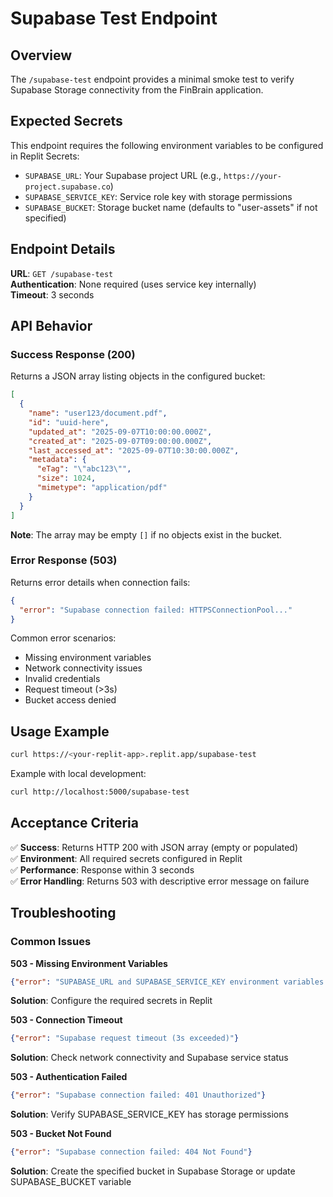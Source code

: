 # Supabase Test Endpoint

## Overview
The `/supabase-test` endpoint provides a minimal smoke test to verify Supabase Storage connectivity from the FinBrain application.

## Expected Secrets
This endpoint requires the following environment variables to be configured in Replit Secrets:

- `SUPABASE_URL`: Your Supabase project URL (e.g., `https://your-project.supabase.co`)
- `SUPABASE_SERVICE_KEY`: Service role key with storage permissions
- `SUPABASE_BUCKET`: Storage bucket name (defaults to "user-assets" if not specified)

## Endpoint Details

**URL**: `GET /supabase-test`  
**Authentication**: None required (uses service key internally)  
**Timeout**: 3 seconds

## API Behavior

### Success Response (200)
Returns a JSON array listing objects in the configured bucket:
```json
[
  {
    "name": "user123/document.pdf",
    "id": "uuid-here",
    "updated_at": "2025-09-07T10:00:00.000Z",
    "created_at": "2025-09-07T09:00:00.000Z",
    "last_accessed_at": "2025-09-07T10:30:00.000Z",
    "metadata": {
      "eTag": "\"abc123\"",
      "size": 1024,
      "mimetype": "application/pdf"
    }
  }
]
```

**Note**: The array may be empty `[]` if no objects exist in the bucket.

### Error Response (503)
Returns error details when connection fails:
```json
{
  "error": "Supabase connection failed: HTTPSConnectionPool..."
}
```

Common error scenarios:
- Missing environment variables
- Network connectivity issues  
- Invalid credentials
- Request timeout (>3s)
- Bucket access denied

## Usage Example

```bash
curl https://<your-replit-app>.replit.app/supabase-test
```

Example with local development:
```bash
curl http://localhost:5000/supabase-test
```

## Acceptance Criteria

✅ **Success**: Returns HTTP 200 with JSON array (empty or populated)  
✅ **Environment**: All required secrets configured in Replit  
✅ **Performance**: Response within 3 seconds  
✅ **Error Handling**: Returns 503 with descriptive error message on failure  

## Troubleshooting

### Common Issues

**503 - Missing Environment Variables**
```json
{"error": "SUPABASE_URL and SUPABASE_SERVICE_KEY environment variables required"}
```
**Solution**: Configure the required secrets in Replit

**503 - Connection Timeout**
```json
{"error": "Supabase request timeout (3s exceeded)"}
```
**Solution**: Check network connectivity and Supabase service status

**503 - Authentication Failed**
```json
{"error": "Supabase connection failed: 401 Unauthorized"}
```
**Solution**: Verify SUPABASE_SERVICE_KEY has storage permissions

**503 - Bucket Not Found**
```json
{"error": "Supabase connection failed: 404 Not Found"}
```
**Solution**: Create the specified bucket in Supabase Storage or update SUPABASE_BUCKET variable